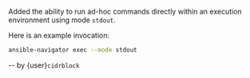 Added the ability to run ad-hoc commands directly within an execution
environment using mode `stdout`.

Here is an example invocation:

```bash
ansible-navigator exec --mode stdout
```

-- by {user}`cidrblock`
